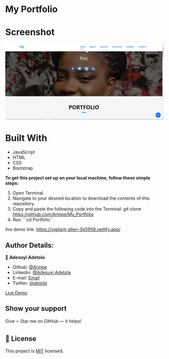 # My Portfolio

# Screenshot
<img src="img/portfolio.png">

# Built With
- JavaScript 
- HTML 
- CSS
- Bootstrap

**To get this project set up on your local machine, follow these simple steps:**

1. Open Terminal.
2. Navigate to your desired location to download the contents of this repository.
3. Copy and paste the following code into the Terminal: git clone https://github.com/Arinpe/My_Portfolio
4. Run ```cd Portfolio``.


live demo link: https://vigilant-allen-0e5958.netlify.app/

## Author Details:

👤 **Adesuyi Adetola**

- Github: [@Arinpe](https://github.com/Arinpe/My_Portfolio)
- Linkedin: [@Adesuyi Adetola](https://www.linkedin.com/in/aadetola/)
- E-mail: <a href="mailto:dehtolah@gmail.com?subject=Hello Adetola!">Email</a>  
- Twitter: [@_detola_](https://twitter.com/_detola_)

[Live Demo](https://vigilant-allen-0e5958.netlify.app/)

## Show your support

Give ⭐ Star me on GitHub — it helps!

## 📝 License

This project is [MIT](lic.url) licensed.   
